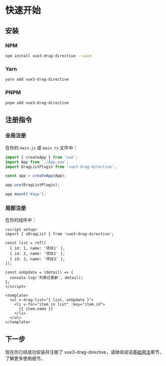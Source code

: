 # 快速开始

## 安装

### NPM

```bash
npm install vue3-drag-directive --save
```

### Yarn

```bash
yarn add vue3-drag-directive
```

### PNPM

```bash
pnpm add vue3-drag-directive
```

## 注册指令

### 全局注册

在你的 `main.js` 或 `main.ts` 文件中：

```js
import { createApp } from 'vue';
import App from './App.vue';
import DragListPlugin from 'vue3-drag-directive';

const app = createApp(App);

app.use(DragListPlugin);

app.mount('#app');
```

### 局部注册

在你的组件中：

```vue
<script setup>
import { vDragList } from 'vue3-drag-directive';

const list = ref([
  { id: 1, name: '项目1' },
  { id: 2, name: '项目2' },
  { id: 3, name: '项目3' },
]);

const onUpdate = (detail) => {
  console.log('列表已更新', detail);
};
</script>

<template>
  <ul v-drag-list="{ list, onUpdate }">
    <li v-for="item in list" :key="item.id">
      {{ item.name }}
    </li>
  </ul>
</template>
```

## 下一步

现在你已经成功安装并注册了 vue3-drag-directive，请继续阅读[基础用法](/guide/basic-usage)章节，了解更多使用细节。
